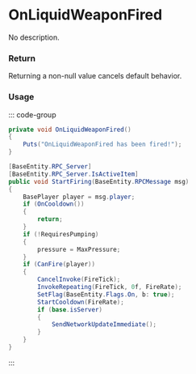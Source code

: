 <Badge type="danger" text="Carbon Compatible"/><Badge type="warning" text="Oxide Compatible"/>
# OnLiquidWeaponFired
No description.
### Return
Returning a non-null value cancels default behavior.

### Usage
::: code-group
```csharp [Example]
private void OnLiquidWeaponFired()
{
	Puts("OnLiquidWeaponFired has been fired!");
}
```
```csharp [Source — Assembly-CSharp @ LiquidWeapon]
[BaseEntity.RPC_Server]
[BaseEntity.RPC_Server.IsActiveItem]
public void StartFiring(BaseEntity.RPCMessage msg)
{
	BasePlayer player = msg.player;
	if (OnCooldown())
	{
		return;
	}
	if (!RequiresPumping)
	{
		pressure = MaxPressure;
	}
	if (CanFire(player))
	{
		CancelInvoke(FireTick);
		InvokeRepeating(FireTick, 0f, FireRate);
		SetFlag(BaseEntity.Flags.On, b: true);
		StartCooldown(FireRate);
		if (base.isServer)
		{
			SendNetworkUpdateImmediate();
		}
	}
}

```
:::
